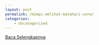 ```yaml
---
layout: post
permalink: /mimpi-melihat-matahari-sore/
categories:
    - Uncategorized
---
```


[Baca Selengkapnya](/03)